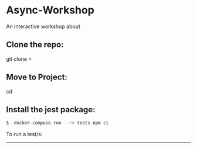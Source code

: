 # Async-Workshop
An interactive workshop about 

Clone the repo:
---------------
git clone =

Move to Project:
-----------------
cd 

Install the jest package:
-------------------------
```bash
$  docker-compose run --rm tests npm ci
```

To run a test/s:


---------------

